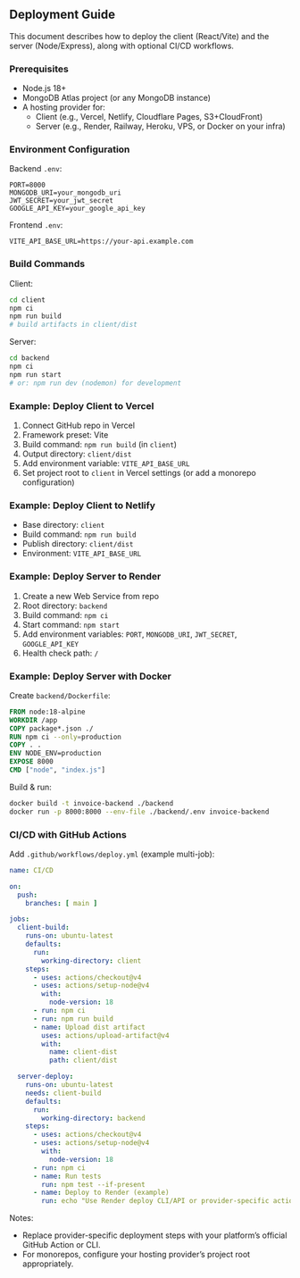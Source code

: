## Deployment Guide

This document describes how to deploy the client (React/Vite) and the server (Node/Express), along with optional CI/CD workflows.

### Prerequisites
- Node.js 18+
- MongoDB Atlas project (or any MongoDB instance)
- A hosting provider for:
  - Client (e.g., Vercel, Netlify, Cloudflare Pages, S3+CloudFront)
  - Server (e.g., Render, Railway, Heroku, VPS, or Docker on your infra)

### Environment Configuration

Backend `.env`:
```
PORT=8000
MONGODB_URI=your_mongodb_uri
JWT_SECRET=your_jwt_secret
GOOGLE_API_KEY=your_google_api_key
```

Frontend `.env`:
```
VITE_API_BASE_URL=https://your-api.example.com
```

### Build Commands

Client:
```bash
cd client
npm ci
npm run build
# build artifacts in client/dist
```

Server:
```bash
cd backend
npm ci
npm run start
# or: npm run dev (nodemon) for development
```

### Example: Deploy Client to Vercel
1. Connect GitHub repo in Vercel
2. Framework preset: Vite
3. Build command: `npm run build` (in `client`)
4. Output directory: `client/dist`
5. Add environment variable: `VITE_API_BASE_URL`
6. Set project root to `client` in Vercel settings (or add a monorepo configuration)

### Example: Deploy Client to Netlify
- Base directory: `client`
- Build command: `npm run build`
- Publish directory: `client/dist`
- Environment: `VITE_API_BASE_URL`

### Example: Deploy Server to Render
1. Create a new Web Service from repo
2. Root directory: `backend`
3. Build command: `npm ci`
4. Start command: `npm start`
5. Add environment variables: `PORT`, `MONGODB_URI`, `JWT_SECRET`, `GOOGLE_API_KEY`
6. Health check path: `/`

### Example: Deploy Server with Docker
Create `backend/Dockerfile`:
```dockerfile
FROM node:18-alpine
WORKDIR /app
COPY package*.json ./
RUN npm ci --only=production
COPY . .
ENV NODE_ENV=production
EXPOSE 8000
CMD ["node", "index.js"]
```

Build & run:
```bash
docker build -t invoice-backend ./backend
docker run -p 8000:8000 --env-file ./backend/.env invoice-backend
```

### CI/CD with GitHub Actions

Add `.github/workflows/deploy.yml` (example multi-job):
```yaml
name: CI/CD

on:
  push:
    branches: [ main ]

jobs:
  client-build:
    runs-on: ubuntu-latest
    defaults:
      run:
        working-directory: client
    steps:
      - uses: actions/checkout@v4
      - uses: actions/setup-node@v4
        with:
          node-version: 18
      - run: npm ci
      - run: npm run build
      - name: Upload dist artifact
        uses: actions/upload-artifact@v4
        with:
          name: client-dist
          path: client/dist

  server-deploy:
    runs-on: ubuntu-latest
    needs: client-build
    defaults:
      run:
        working-directory: backend
    steps:
      - uses: actions/checkout@v4
      - uses: actions/setup-node@v4
        with:
          node-version: 18
      - run: npm ci
      - name: Run tests
        run: npm test --if-present
      - name: Deploy to Render (example)
        run: echo "Use Render deploy CLI/API or provider-specific action here"
```

Notes:
- Replace provider-specific deployment steps with your platform’s official GitHub Action or CLI.
- For monorepos, configure your hosting provider’s project root appropriately.


